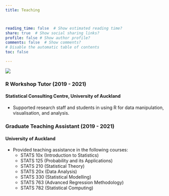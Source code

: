 ```yaml
---
title: Teaching



reading_time: false  # Show estimated reading time?
share: true  # Show social sharing links?
profile: false # Show author profile?
comments: false  # Show comments?
# Disable the automatic table of contents
toc: false

---
```


![](/sand.jpg)

### R Workshop Tutor (2019 - 2021)
#### Statistical Consulting Centre, University of Auckland
-  Supported research staff and students in using R for data manipulation, visualisation, and analysis.

### Graduate Teaching Assistant (2019 - 2021)
#### University of Auckland
- Provided teaching assistance in the following courses:
  - STATS 10x (Introduction to Statistics)
  - STATS 125 (Probability and its Applications)
  - STATS 210 (Statistical Theory)
  - STATS 20x (Data Analysis)
  - STATS 330 (Statistical Modelling)
  - STATS 763 (Advanced Regression Methodology)
  - STATS 782 (Statistical Computing)